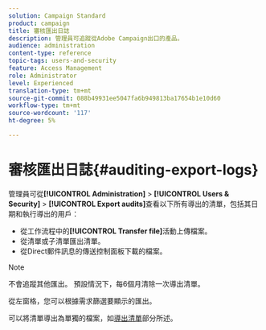 ```yaml
---
solution: Campaign Standard
product: campaign
title: 審核匯出日誌
description: 管理員可追蹤從Adobe Campaign出口的產品。
audience: administration
content-type: reference
topic-tags: users-and-security
feature: Access Management
role: Administrator
level: Experienced
translation-type: tm+mt
source-git-commit: 088b49931ee5047fa6b949813ba17654b1e10d60
workflow-type: tm+mt
source-wordcount: '117'
ht-degree: 5%

---
```



# 審核匯出日誌{#auditing-export-logs}

管理員可從&#x200B;**[!UICONTROL Administration]** > **[!UICONTROL Users & Security]** > **[!UICONTROL Export audits]**&#x200B;查看以下所有導出的清單，包括其日期和執行導出的用戶：

* 從工作流程中的&#x200B;**[!UICONTROL Transfer file]**&#x200B;活動上傳檔案。
* 從清單或子清單匯出清單。
* 從Direct郵件訊息的傳送控制面板下載的檔案。

>[!NOTE]
>
>不會追蹤其他匯出。 預設情況下，每6個月清除一次導出清單。

從左窗格，您可以根據需求篩選要顯示的匯出。

可以將清單導出為單獨的檔案，如[導出清單](../../automating/using/exporting-lists.md)部分所述。
